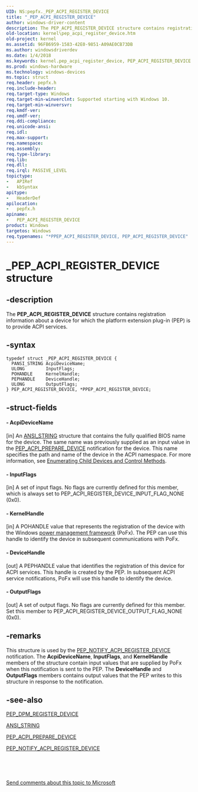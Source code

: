 ```yaml
---
UID: NS:pepfx._PEP_ACPI_REGISTER_DEVICE
title: "_PEP_ACPI_REGISTER_DEVICE"
author: windows-driver-content
description: The PEP_ACPI_REGISTER_DEVICE structure contains registration information about a device for which the platform extension plug-in (PEP) is to provide ACPI services.
old-location: kernel\pep_acpi_register_device.htm
old-project: kernel
ms.assetid: 96FB6959-1583-42E0-9851-A09AE0CB73DB
ms.author: windowsdriverdev
ms.date: 1/4/2018
ms.keywords: kernel.pep_acpi_register_device, PEP_ACPI_REGISTER_DEVICE structure [Kernel-Mode Driver Architecture], PPEP_ACPI_REGISTER_DEVICE, PPEP_ACPI_REGISTER_DEVICE structure pointer [Kernel-Mode Driver Architecture], pepfx/PPEP_ACPI_REGISTER_DEVICE, PEP_ACPI_REGISTER_DEVICE, _PEP_ACPI_REGISTER_DEVICE, pepfx/PEP_ACPI_REGISTER_DEVICE, *PPEP_ACPI_REGISTER_DEVICE
ms.prod: windows-hardware
ms.technology: windows-devices
ms.topic: struct
req.header: pepfx.h
req.include-header: 
req.target-type: Windows
req.target-min-winverclnt: Supported starting with Windows 10.
req.target-min-winversvr: 
req.kmdf-ver: 
req.umdf-ver: 
req.ddi-compliance: 
req.unicode-ansi: 
req.idl: 
req.max-support: 
req.namespace: 
req.assembly: 
req.type-library: 
req.lib: 
req.dll: 
req.irql: PASSIVE_LEVEL
topictype:
-	APIRef
-	kbSyntax
apitype:
-	HeaderDef
apilocation:
-	pepfx.h
apiname:
-	PEP_ACPI_REGISTER_DEVICE
product: Windows
targetos: Windows
req.typenames: "*PPEP_ACPI_REGISTER_DEVICE, PEP_ACPI_REGISTER_DEVICE"
---
```


# _PEP_ACPI_REGISTER_DEVICE structure


## -description


The <b>PEP_ACPI_REGISTER_DEVICE</b> structure contains registration information about a device for which the platform extension plug-in (PEP) is to provide ACPI services.


## -syntax


````
typedef struct _PEP_ACPI_REGISTER_DEVICE {
  PANSI_STRING AcpiDeviceName;
  ULONG        InputFlags;
  POHANDLE     KernelHandle;
  PEPHANDLE    DeviceHandle;
  ULONG        OutputFlags;
} PEP_ACPI_REGISTER_DEVICE, *PPEP_ACPI_REGISTER_DEVICE;
````


## -struct-fields




#### - AcpiDeviceName

[in] An <a href="https://msdn.microsoft.com/library/windows/hardware/ff540605">ANSI_STRING</a> structure that contains the fully qualified BIOS name for the device. The same name was previously supplied as an input value in the <a href="..\pepfx\ns-pepfx-_pep_acpi_prepare_device.md">PEP_ACPI_PREPARE_DEVICE</a> notification for the device. This name specifies the path and name of the device in the ACPI namespace. For more information, see <a href="https://msdn.microsoft.com/fe0553df-a5b9-46c4-8e1d-8b89a7d4ad67">Enumerating Child Devices and Control Methods</a>.


#### - InputFlags

[in] A set of input flags. No flags are currently defined for this member, which is always set to PEP_ACPI_REGISTER_DEVICE_INPUT_FLAG_NONE (0x0).


#### - KernelHandle

[in] A POHANDLE value that represents the registration of the device with the Windows <a href="https://msdn.microsoft.com/B08F8ABF-FD43-434C-A345-337FBB799D9B">power management framework</a> (PoFx). The PEP can use this handle to identify the device in subsequent communications with PoFx.


#### - DeviceHandle

[out] A PEPHANDLE value that identifies the registration of this device for ACPI services. This handle is created by the PEP. In subsequent ACPI service notifications, PoFx will use this handle to identify the device.


#### - OutputFlags

[out] A set of output flags. No flags are currently defined for this member. Set this member to PEP_ACPI_REGISTER_DEVICE_OUTPUT_FLAG_NONE (0x0).


## -remarks


This structure is used by the <a href="https://msdn.microsoft.com/en-us/library/windows/hardware/mt186689">PEP_NOTIFY_ACPI_REGISTER_DEVICE</a> notification. The <b>AcpiDeviceName</b>, <b>InputFlags</b>, and <b>KernelHandle</b> members of the structure contain input values that are supplied by PoFx when this notification is sent to the PEP. The <b>DeviceHandle</b> and <b>OutputFlags</b> members contains output values that the PEP writes to this structure in response to the notification.



## -see-also

<a href="https://msdn.microsoft.com/en-us/library/windows/hardware/mt186849">PEP_DPM_REGISTER_DEVICE</a>

<a href="https://msdn.microsoft.com/library/windows/hardware/ff540605">ANSI_STRING</a>

<a href="..\pepfx\ns-pepfx-_pep_acpi_prepare_device.md">PEP_ACPI_PREPARE_DEVICE</a>

<a href="https://msdn.microsoft.com/en-us/library/windows/hardware/mt186689">PEP_NOTIFY_ACPI_REGISTER_DEVICE</a>

 

 

<a href="mailto:wsddocfb@microsoft.com?subject=Documentation%20feedback [kernel\kernel]:%20PEP_ACPI_REGISTER_DEVICE structure%20 RELEASE:%20(1/4/2018)&amp;body=%0A%0APRIVACY STATEMENT%0A%0AWe use your feedback to improve the documentation. We don't use your email address for any other purpose, and we'll remove your email address from our system after the issue that you're reporting is fixed. While we're working to fix this issue, we might send you an email message to ask for more info. Later, we might also send you an email message to let you know that we've addressed your feedback.%0A%0AFor more info about Microsoft's privacy policy, see http://privacy.microsoft.com/en-us/default.aspx." title="Send comments about this topic to Microsoft">Send comments about this topic to Microsoft</a>

